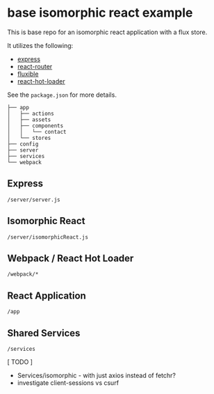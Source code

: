 base isomorphic react example
=============================

This is base repo for an isomorphic react application with a flux store.

It utilizes the following:

 -  [express](https://github.com/strongloop/express)
 -  [react-router](https://github.com/rackt/react-router)
 -  [fluxible](https://github.com/yahoo/fluxible)
 -  [react-hot-loader](https://github.com/gaearon/react-hot-loader)

See the `package.json` for more details.

```
├── app
│   ├── actions
│   ├── assets
│   ├── components
│   │   └── contact
│   └── stores
├── config
├── server
├── services
└── webpack
```

Express
-------

`/server/server.js`


Isomorphic React
----------------

`/server/isomorphicReact.js`


Webpack / React Hot Loader
--------------------------

`/webpack/*`


React Application
-----------------

`/app`


Shared Services
---------------

`/services`

[ TODO ]

 -  Services/isomorphic - with just axios instead of fetchr?
 -  investigate client-sessions vs csurf